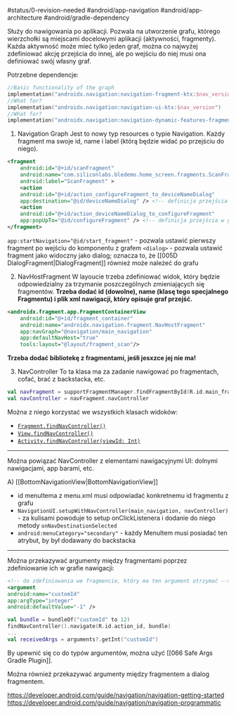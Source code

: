 #status/0-revision-needed
#android/app-navigation #android/app-architecture #android/gradle-dependency

Służy do nawigowania po aplikacji. Pozwala na utworzenie grafu, którego wierzchołki są miejscami docelowymi aplikacji (aktywności, fragmenty). Każda aktywność może mieć tylko jeden graf, można co najwyżej zdefiniować akcję przejścia do innej, ale po wejściu do niej musi ona definiować swój własny graf.

Potrzebne dependencje:
```kotlin
//Basic functionality of the graph
implementation("androidx.navigation:navigation-fragment-ktx:$nav_version")
//What for?
implementation("androidx.navigation:navigation-ui-ktx:$nav_version") 
//What for?
implementation("androidx.navigation:navigation-dynamic-features-fragment:$nav_version")
```

1) Navigation Graph
Jest to nowy typ resources o typie Navigation. Każdy fragment ma swoje id, name i label (którą będzie widać po przejściu do niego).
```xml
<fragment  
    android:id="@+id/scanFragment"  
    android:name="com.siliconlabs.bledemo.home_screen.fragments.ScanFragment"  
    android:label="ScanFragment" >
    <action  
    android:id="@+id/action_configureFragment_to_deviceNameDialog"  
    app:destination="@id/deviceNameDialog" /> <!-- definicja przejścia do miejsca docelowego -->
    <action  
    android:id="@+id/action_deviceNameDialog_to_configureFragment"  
    app:popUpTo="@id/configureFragment" /> <!-- definicja przejścia w górę -->
</fragment>
```
`app:startNavigation="@id/start_fragment"` - pozwala ustawić pierwszy fragment po wejściu do komponentu z grafem
`<dialog>` - pozwala ustawić fragment jako widoczny jako dialog; oznacza to, że [[005D DialogFragment|DialogFragment]] również może należeć do grafu


2) NavHostFragment
W layoucie trzeba zdefiniować widok, który będzie odpowiedzialny za trzymanie poszczególnych zmieniających się fragmentów. **Trzeba dodać id (dowolne), name (klasę tego specjalnego Fragmentu) i plik xml nawigacji, który opisuje graf przejść.**
```xml
<androidx.fragment.app.FragmentContainerView  
	android:id="@+id/fragment_container" 
    android:name="androidx.navigation.fragment.NavHostFragment"
    app:navGraph="@navigation/main_navigation"
    app:defaultNavHost="true"  
    tools:layout="@layout/fragment_scan"/>
```

**Trzeba dodać bibliotekę z fragmentami, jeśłi jesxzce jej nie ma!**

3) NavController
To ta klasa ma za zadanie nawigować po fragmentach, cofać, brać z backstacka, etc.
```kotlin
val navFragment = supportFragmentManager.findFragmentById(R.id.main_fragment) as NavHostFragment  
val navController = navFragment.navController
```

Można z niego korzystać we wszystkich klasach widoków:
- [`Fragment.findNavController()`](https://developer.android.com/reference/kotlin/androidx/navigation/fragment/package-summary#(androidx.fragment.app.Fragment).findNavController())
- [`View.findNavController()`](https://developer.android.com/reference/kotlin/androidx/navigation/package-summary#%28android.view.View%29.findNavController%28%29)
- [`Activity.findNavController(viewId: Int)`](https://developer.android.com/reference/kotlin/androidx/navigation/package-summary#(android.app.Activity).findNavController(kotlin.Int))

---

Można powiązać NavController z elementami nawigacyjnymi UI: dolnymi nawigacjami, app barami, etc.

A) [[BottomNavigationView|BottomNavigationView]]
- id menuItema z menu.xml musi odpowiadać konkretnemu id fragmentu z grafu
- `NavigationUI.setupWithNavController(main_navigation, navController)` - za kulisami powoduje to setup onClickListenera i dodanie do niego metody `onNavDestinationSelected`
- `android:menuCategory="secondary"` - każdy MenuItem musi posiadać ten atrybut, by był dodawany do backstacka

---

Można przekazywać argumenty między fragmentami poprzez zdefiniowanie ich w grafie nawigacji:

```xml
<!-- do zdefiniowania we fragmencie, który ma ten argument otrzymać -->
<argument  
android:name="customId"  
app:argType="integer"  
android:defaultValue="-1" />
```
```kotlin
val bundle = bundleOf("customId" to 12)
findNavController().navigate(R.id.action_id, bundle)
...
val receivedArgs = arguments?.getInt("customId")
```

By upewnić się co do typów argumentów, można użyć [[066 Safe Args Gradle Plugin]].


Można również przekazywać argumenty między fragmentem a dialog fragmentem.

https://developer.android.com/guide/navigation/navigation-getting-started
https://developer.android.com/guide/navigation/navigation-programmatic